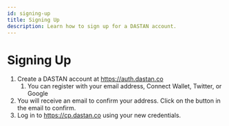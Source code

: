 ```yaml
---
id: signing-up
title: Signing Up
description: Learn how to sign up for a DASTAN account.
---
```


# Signing Up

1. Create a DASTAN account at https://auth.dastan.co
   1. You can register with your email address,  Connect Wallet, Twitter, or Google
2. You will receive an email to confirm your address. Click on the button in the email to confirm.
3. Log in to https://cp.dastan.co using your new credentials.

